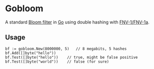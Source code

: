 Gobloom
====

A standard [Bloom filter][bloom] in [Go][golang] using double hashing with
[FNV-1/FNV-1a][fnv].


Usage
----

    bf := gobloom.New(8000000, 5)   // 8 megabits, 5 hashes
    bf.Add([]byte("hello"))
    bf.Test([]byte("hello"))    // true, might be false positive
    bf.Test([]byte("world"))    // false (for sure)


[bloom]: http://en.wikipedia.org/wiki/Bloom_filter "Bloom Filter in Wikipedia"
[golang]: http://golang.org/ "The Go Programming Language"
[fnv]: http://en.wikipedia.org/wiki/Fowler%E2%80%93Noll%E2%80%93Vo_hash_function
